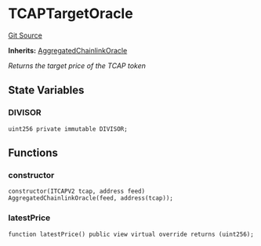 # TCAPTargetOracle
[Git Source](https://github.com/cryptexfinance/tcapv2.0/blob/adb271543417436c1309ef4ed99a33410b5ee7ce/src/oracle/TCAPTargetOracle.sol)

**Inherits:**
[AggregatedChainlinkOracle](/src/oracle/AggregatedChainlinkOracle.sol/contract.AggregatedChainlinkOracle.md)

*Returns the target price of the TCAP token*


## State Variables
### DIVISOR

```solidity
uint256 private immutable DIVISOR;
```


## Functions
### constructor


```solidity
constructor(ITCAPV2 tcap, address feed) AggregatedChainlinkOracle(feed, address(tcap));
```

### latestPrice


```solidity
function latestPrice() public view virtual override returns (uint256);
```

